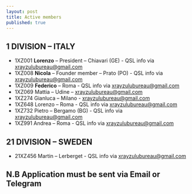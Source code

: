 ```yaml
---
layout: post
title: Active members
published: true
---
```



## 1 DIVISION – ITALY

- 1XZ001 **Lorenzo** – President – Chiavari (GE) - QSL info via xrayzulubureau@gmail.com
- 1XZ008 **Nicola** – Founder member – Prato (PO) - QSL info via xrayzulubureau@gmail.com
- 1XZ009 **Federico** – Roma - QSL info via xrayzulubureau@gmail.com
- 1XZ069 Mattia – Udine –  xrayzulubureau@gmail.com
- 1XZ274 Gianluca – Milano - xrayzulubureau@gmail.com
- 1XZ648 Lorenzo – Roma - QSL info via xrayzulubureau@gmail.com
- 1XZ732 Pietro – Bergamo (BG) - QSL info via xrayzulubureau@gmail.com
- 1XZ991 Andrea – Roma - QSL info via xrayzulubureau@gmail.com

## 21 DIVISION – SWEDEN

- 21XZ456 Martin – Lerberget - QSL info via xrayzulubureau@gmail.com


## N.B Application must be sent via Email or Telegram 
